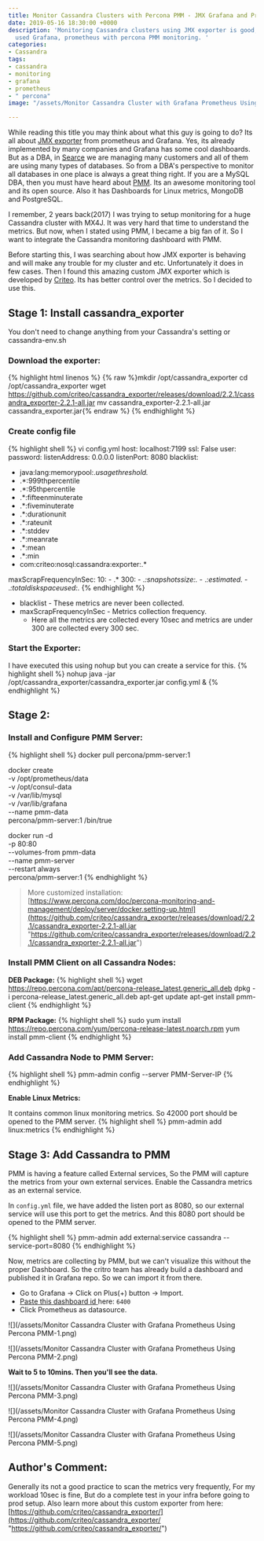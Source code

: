 ```yaml
---
title: Monitor Cassandra Clusters with Percona PMM - JMX Grafana and Prometheus
date: 2019-05-16 18:30:00 +0000
description: 'Monitoring Cassandra clusters using JMX exporter is good, But here we
  used Grafana, prometheus with percona PMM monitoring. '
categories:
- Cassandra
tags:
- cassandra
- monitoring
- grafana
- prometheus
- " percona"
image: "/assets/Monitor Cassandra Cluster with Grafana Prometheus Using Percona PMM.png"

---
```

While reading this title you may think about what this guy is going to do? Its all about [JMX exporter](https://github.com/prometheus/jmx_exporter) from prometheus and Grafana. Yes, its already implemented by many companies and Grafana has some cool dashboards. But as a DBA, in [Searce](https://medium.com/Searce) we are managing many customers and all of them are using many types of databases. So from a DBA's perspective to monitor  all databases in one place is always a great thing right. If you are a MySQL DBA, then you must have heard about [PMM](https://www.percona.com/software/database-tools/percona-monitoring-and-management). Its an awesome monitoring tool and its open source. Also it has Dashboards for Linux metrics, MongoDB and PostgreSQL.

I remember, 2 years back(2017) I was trying to setup monitoring for a huge Cassandra cluster with MX4J. It was very hard that time to understand the metrics. But now, when I stated using PMM, I became a big fan of it. So I want to integrate the Cassandra monitoring dashboard with PMM.

Before starting this, I was searching about how JMX exporter is behaving and will make any trouble for my cluster and etc. Unfortunately it does in few cases. Then I found this amazing custom JMX exporter which is developed by [Criteo](https://github.com/criteo/cassandra_exporter/).  Its has better control over the metrics. So I decided to use this.

## Stage 1: Install cassandra_exporter

You don't need to change anything from your Cassandra's setting or cassandra-env.sh

### Download the exporter:

{% highlight html linenos %} {% raw %}mkdir /opt/cassandra_exporter
cd  /opt/cassandra_exporter
wget https://github.com/criteo/cassandra_exporter/releases/download/2.2.1/cassandra_exporter-2.2.1-all.jar
mv cassandra_exporter-2.2.1-all.jar  cassandra_exporter.jar{% endraw %} {% endhighlight %}

### Create config file
{% highlight shell %}
vi config.yml
host: localhost:7199
ssl: False
user:
password:
listenAddress: 0.0.0.0
listenPort: 8080
blacklist:
   - java:lang:memorypool:.*usagethreshold.*
   - .*:999thpercentile
   - .*:95thpercentile
   - .*:fifteenminuterate
   - .*:fiveminuterate
   - .*:durationunit
   - .*:rateunit
   - .*:stddev
   - .*:meanrate
   - .*:mean
   - .*:min
   - com:criteo:nosql:cassandra:exporter:.*

maxScrapFrequencyInSec:
  10:
    - .*
  300:
    - .*:snapshotssize:.*
    - .*:estimated.*
    - .*:totaldiskspaceused:.*
{% endhighlight %}

* blacklist - These metrics are never been collected.
* maxScrapFrequencyInSec - Metrics collection frequency.
  * Here all the metrics are collected every 10sec and metrics are under 300 are collected every 300 sec.

### Start the Exporter:

I have executed this using nohup but you can create a service for this.
{% highlight shell %}
nohup java -jar /opt/cassandra_exporter/cassandra_exporter.jar config.yml &
{% endhighlight %}
## Stage 2:

### Install and Configure PMM Server:
{% highlight shell %}
docker pull percona/pmm-server:1

docker create \
   -v /opt/prometheus/data \
   -v /opt/consul-data \
   -v /var/lib/mysql \
   -v /var/lib/grafana \
   --name pmm-data \
   percona/pmm-server:1 /bin/true

docker run -d \
   -p 80:80 \
   --volumes-from pmm-data \
   --name pmm-server \
   --restart always \
   percona/pmm-server:1
{% endhighlight %}

> More customized installation: [https://www.percona.com/doc/percona-monitoring-and-management/deploy/server/docker.setting-up.html](https://github.com/criteo/cassandra_exporter/releases/download/2.2.1/cassandra_exporter-2.2.1-all.jar "https://github.com/criteo/cassandra_exporter/releases/download/2.2.1/cassandra_exporter-2.2.1-all.jar")

### Install PMM Client on all Cassandra Nodes:

**DEB Package:**
{% highlight shell %}
wget https://repo.percona.com/apt/percona-release_latest.generic_all.deb
dpkg -i percona-release_latest.generic_all.deb
apt-get update
apt-get install pmm-client
{% endhighlight %}


**RPM Package:**
{% highlight shell %}
sudo yum install https://repo.percona.com/yum/percona-release-latest.noarch.rpm
yum install pmm-client
{% endhighlight %}

### **Add Cassandra Node to PMM Server:**
{% highlight shell %}
pmm-admin config --server PMM-Server-IP
{% endhighlight %}

**Enable Linux Metrics:**

It contains common linux monitoring metrics. So 42000 port should be opened to the PMM server.
{% highlight shell %}
pmm-admin add linux:metrics
{% endhighlight %}

## Stage 3: Add Cassandra to PMM

PMM is having a feature called External services, So the PMM will capture the metrics from your own external services. Enable the Cassandra metrics as an external service.

In `config.yml` file, we have added the listen port as 8080, so our external service will use this port to get the metrics. And this 8080 port should be opened to the PMM server.

{% highlight shell %}
pmm-admin add external:service cassandra --service-port=8080
{% endhighlight %}

Now, metrics are collecting by PMM, but we can't visualize this without the proper Dashboard. So the critro team has already build a dashboard and published it in Grafana repo. So we can import it from there.

* Go to Grafana -> Click on Plus(+) button -> Import.
* [Paste this dashboard id ](https://grafana.com/dashboards/6400)here: `6400`
* Click Prometheus as datasource.

![](/assets/Monitor Cassandra Cluster with Grafana Prometheus Using Percona PMM-1.png)

![](/assets/Monitor Cassandra Cluster with Grafana Prometheus Using Percona PMM-2.png)

**Wait to 5 to 10mins. Then you'll see the data.**

![](/assets/Monitor Cassandra Cluster with Grafana Prometheus Using Percona PMM-3.png)

![](/assets/Monitor Cassandra Cluster with Grafana Prometheus Using Percona PMM-4.png)

![](/assets/Monitor Cassandra Cluster with Grafana Prometheus Using Percona PMM-5.png)

## Author's Comment: 

Generally its not a good practice to scan the metrics very frequently, For my workload 10sec is fine, But do a complete test in your infra before going to prod setup. Also learn more about this custom exporter from here: [https://github.com/criteo/cassandra_exporter/](https://github.com/criteo/cassandra_exporter/ "https://github.com/criteo/cassandra_exporter/")